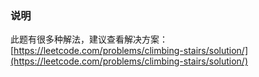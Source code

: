 ### 说明
此题有很多种解法，建议查看解决方案：[https://leetcode.com/problems/climbing-stairs/solution/](https://leetcode.com/problems/climbing-stairs/solution/)